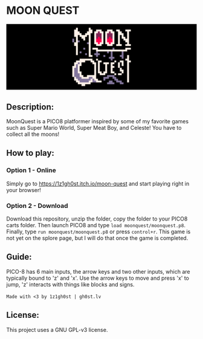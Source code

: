 # MOON QUEST
<img src="cover.png">

## Description:
MoonQuest is a PICO8 platformer inspired by some of my favorite games such as Super Mario World, Super Meat Boy, and Celeste! You have to collect all the moons!

## How to play:

### Option 1 - Online
Simply go to https://1z1gh0st.itch.io/moon-quest and start playing right in your browser!
### Option 2 - Download
Download this repository, unzip the folder, copy the folder to your PICO8 carts folder. Then launch PICO8 and type `load moonquest/moonquest.p8`. Finally, type `run moonquest/moonquest.p8` or press `control+r`.
This game is not yet on the splore page, but I will do that once the game is completed.

## Guide:
PICO-8 has 6 main inputs, the arrow keys and two other inputs, which are typically bound to 'z' and 'x'. Use the arrow keys to move and press 'x' to jump, 'z' interacts with things like blocks and signs.

`Made with <3 by 1z1gh0st | gh0st.lv`

## License:
This project uses a GNU GPL-v3 license.

